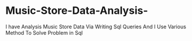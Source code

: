 # Music-Store-Data-Analysis-
I have Analysis Music Store Data Via Writing Sql Queries And I Use Various Method To Solve Problem in Sql
